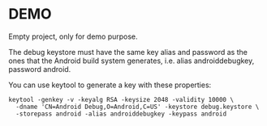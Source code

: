 DEMO
====

Empty project, only for demo purpose.


The debug keystore must have the same key alias and password as the ones that the Android build system generates, 
i.e. alias androiddebugkey, password android.

You can use keytool to generate a key with these properties:

    keytool -genkey -v -keyalg RSA -keysize 2048 -validity 10000 \
      -dname 'CN=Android Debug,O=Android,C=US' -keystore debug.keystore \
      -storepass android -alias androiddebugkey -keypass android


